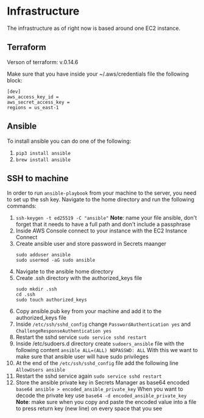 # Infrastructure
The infrastructure as of right now is based around one EC2 instance.

## Terraform
Verson of terraform: v.0.14.6

Make sure that you have inside your ~/.aws/credentials file the following block:
```
[dev]
aws_access_key_id =
aws_secret_access_key =
regions = us_east-1
```

## Ansible
To install ansible you can do one of the following:
1. `pip3 install ansible`
2. `brew install ansible`


## SSH to machine
In order to run `ansible-playbook` from your machine to the server, you need to set up the ssh key. Navigate to the home directory and run the following commands:

1. `ssh-keygen -t ed25519 -C "ansible"`
    **Note**: name your file ansible, don't forget that it needs to have a full path and don't include a passphrase
2. Inside AWS Console connect to your instance with the EC2 Instance Connect
3. Create ansible user and store password in Secrets maanger
   ```
   sudo adduser ansible
   sudo usermod -aG sudo ansible
   ```
4. Navigate to the ansible home directory
5. Create .ssh directory with the authorized_keys file
   ```
   sudo mkdir .ssh
   cd .ssh
   sudo touch authorized_keys
   ```
6. Copy ansible.pub key from your machine and add it to the authorized_keys file
7. Inside `/etc/ssh/sshd_config` change `PasswordAuthentication yes` and `ChallengeResponseAuthentication yes`
8. Restart the sshd service `sudo service sshd restart`
9. Inside /etc/sudoers.d directory create `sudoers_ansible` file with the following content
   `ansible ALL=(ALL) NOPASSWD: ALL`
   With this we want to make sure that ansible user will have sudo privileges
10. At the end of the `/etc/ssh/sshd_config` file add the following line
    `AllowUsers ansible`
11. Restart the sshd service again `sudo service sshd restart`
12. Store the ansible private key in Secrets Manager as base64 encoded `base64 ansible > encoded_ansible_private_key`
    When you want to decode the private key use `base64 -d encoded_ansible_private_key`
    **Note**: make sure when you copy and paste the encoded value into a file to press return key (new line) on every space that you see